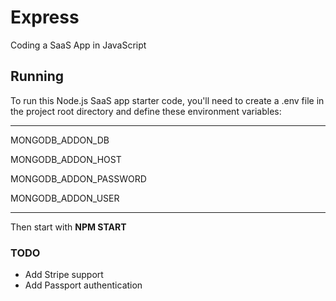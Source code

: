 # Express
 Coding a SaaS App in JavaScript
 
 ## Running
 
To run this Node.js SaaS app starter code, you'll need to create a .env file in the project root directory and define these environment variables:
<hr>

MONGODB_ADDON_DB

MONGODB_ADDON_HOST

MONGODB_ADDON_PASSWORD

MONGODB_ADDON_USER
<hr>

Then start with <b>NPM START</b>

### TODO

- Add Stripe support
- Add Passport authentication
